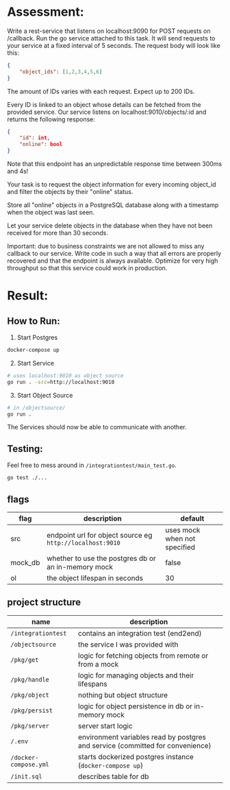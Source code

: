 # Assessment:

Write a rest-service that listens on localhost:9090 for POST requests on /callback.
Run the go service attached to this task. It will send requests to your service
at a fixed interval of 5 seconds. The request body will look like this:

``` JSON
{
    "object_ids": [1,2,3,4,5,6]
}
```

The amount of IDs varies with each request. Expect up to 200 IDs.

Every ID is linked to an object whose details can be fetched from the provided
service. Our service listens on localhost:9010/objects/:id and returns the
following response:

```JSON
{
    "id": int,
    "online": bool
}
```

Note that this endpoint has an unpredictable response time between 300ms and 4s!

Your task is to request the object information for every incoming object_id and
filter the objects by their "online" status.

Store all "online" objects in a PostgreSQL database along with a timestamp when
the object was last seen.

Let your service delete objects in the database when they have not been
received for more than 30 seconds.

Important: due to business constraints we are not allowed to miss any callback to
our service. Write code in such a way that all errors are properly recovered
and that the endpoint is always available. Optimize for very high throughput
so that this service could work in production.

# Result:

## How to Run:

1. Start Postgres

```bash
docker-compose up
```

2. Start Service

```bash
# uses localhost:9010 as object source
go run . -src=http://localhost:9010
```

3. Start Object Source

```bash
# in /objectsource/
go run .
```

The Services should now be able to communicate with another.

## Testing:

Feel free to mess around in `/integrationtest/main_test.go`.

```bash
go test ./...
```

## flags

| flag    | description                                               | default                      |
| ------- | --------------------------------------------------------- | ---------------------------- |
| src     | endpoint url for object source eg `http://localhost:9010` | uses mock when not specified |
| mock_db | whether to use the postgres db or an in-memory mock       | false                        |
| ol      | the object lifespan in seconds                            | 30                           |

## project structure

| name                  | description                                                                    |
| --------------------- | ------------------------------------------------------------------------------ |
| `/integrationtest`    | contains an integration test (end2end)                                         |
| `/objectsource`       | the service I was provided with                                                |
| `/pkg/get`            | logic for fetching objects from remote or from a mock                          |
| `/pkg/handle`         | logic for managing objects and their lifespans                                 |
| `/pkg/object`         | nothing but object structure                                                   |
| `/pkg/persist`        | logic for object persistence in db or in-memory mock                           |
| `/pkg/server`         | server start logic                                                             |
| `/.env`               | environment variables read by postgres and service (committed for convenience) |
| `/docker-compose.yml` | starts dockerized postgres instance (`docker-compose up`)                      |
| `/init.sql`           | describes table for db                                                         |

